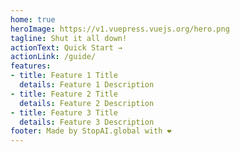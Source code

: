 ```yaml
---
home: true
heroImage: https://v1.vuepress.vuejs.org/hero.png
tagline: Shut it all down!
actionText: Quick Start →
actionLink: /guide/
features:
- title: Feature 1 Title
  details: Feature 1 Description
- title: Feature 2 Title
  details: Feature 2 Description
- title: Feature 3 Title
  details: Feature 3 Description
footer: Made by StopAI.global with ❤️
---
```


